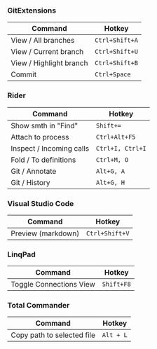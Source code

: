 ### GitExtensions

|Command|Hotkey|
|-|-|
|View / All branches|`Ctrl+Shift+A`|
|View / Current branch|`Ctrl+Shift+U`|
|View / Highlight branch|`Ctrl+Shift+B`|
|Commit|`Ctrl+Space`|

### Rider

|Command|Hotkey|
|-|-|
|Show smth in "Find"|`Shift+=`|
|Attach to process|`Ctrl+Alt+F5`|
|Inspect / Incoming calls|`Ctrl+I, Ctrl+I`|
|Fold / To definitions|`Ctrl+M, O`|
|Git / Annotate|`Alt+G, A`|
|Git / History|`Alt+G, H`|

### Visual Studio Code

|Command|Hotkey|
|-|-|
|Preview (markdown)|`Ctrl+Shift+V`|

### LinqPad

|Command|Hotkey|
|-|-|
|Toggle Connections View|`Shift+F8`|

### Total Commander

|Command|Hotkey|
|-|-|
|Copy path to selected file|`Alt + L`|